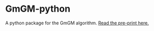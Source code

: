 # GmGM-python
A python package for the GmGM algorithm.  [Read the pre-print here.](https://arxiv.org/abs/2211.02920)